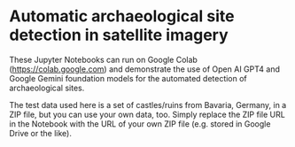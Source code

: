 # Automatic archaeological site detection in satellite imagery

These Jupyter Notebooks can run on Google Colab (https://colab.google.com) and demonstrate the use of Open AI GPT4 and Google Gemini foundation models for the automated detection of archaeological sites.

The test data used here is a set of castles/ruins from Bavaria, Germany, in a ZIP file, but you can use your own data, too. Simply replace the ZIP file URL in the Notebook with the URL of your own ZIP file (e.g. stored in Google Drive or the like).
